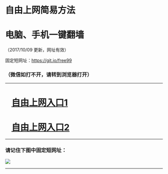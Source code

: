﻿# 自由上网简易方法

# 电脑、手机一键翻墙

（2017/10/09 更新，网址有效）

固定短网址：https://git.io/free99

### （微信如打不开，请转到浏览器打开）


***





# &nbsp;&nbsp; <a href="http://ft289663371.fwq-tz-1001.info/fwqtz01.html?t=100900115213 " target="_blank">自由上网入口1</a>
# &nbsp;&nbsp; <a href="http://ft1247132402.fwq-tz-1002.info/fwqtz02.html?t=100900116475 " target="_blank">自由上网入口2</a>
***

### 请记住下图中固定短网址：

<img src="https://s3-us-west-2.amazonaws.com/fwq-1001/yjfq-20170905okok.png" /> 


***

